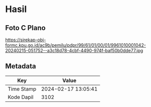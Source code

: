 # Hasil

## Foto C Plano

https://sirekap-obj-formc.kpu.go.id/ac9b/pemilu/pdpr/99/61/01/00/01/9961010001042-20240215-051752--a3c18d78-4cbf-4490-974f-baf50b0dde77.jpg


## Metadata

| Key        | Value               |
| ---------- | ------------------- |
| Time Stamp | 2024-02-17 13:05:41 |
| Kode Dapil | 3102                |



